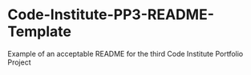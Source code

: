 # Code-Institute-PP3-README-Template
Example of an acceptable README for the third Code Institute Portfolio Project
